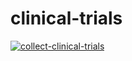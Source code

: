 # clinical-trials

[![collect-clinical-trials](https://github.com/mskabirkhan/clinical-trials/actions/workflows/python-app.yml/badge.svg)](https://github.com/mskabirkhan/clinical-trials/actions/workflows/python-app.yml)
